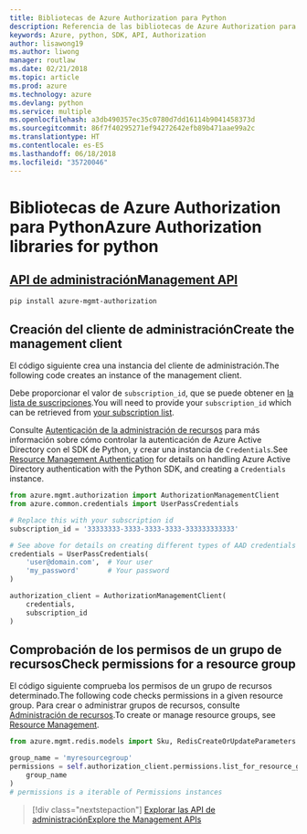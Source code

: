 ```yaml
---
title: Bibliotecas de Azure Authorization para Python
description: Referencia de las bibliotecas de Azure Authorization para Python
keywords: Azure, python, SDK, API, Authorization
author: lisawong19
ms.author: liwong
manager: routlaw
ms.date: 02/21/2018
ms.topic: article
ms.prod: azure
ms.technology: azure
ms.devlang: python
ms.service: multiple
ms.openlocfilehash: a3db490357ec35c0780d7dd16114b9041458373d
ms.sourcegitcommit: 86f7f40295271ef94272642efb89b471aae99a2c
ms.translationtype: HT
ms.contentlocale: es-ES
ms.lasthandoff: 06/18/2018
ms.locfileid: "35720046"
---
```

# <a name="azure-authorization-libraries-for-python"></a><span data-ttu-id="552e9-104">Bibliotecas de Azure Authorization para Python</span><span class="sxs-lookup"><span data-stu-id="552e9-104">Azure Authorization libraries for python</span></span>

## <a name="management-apipythonapioverviewazureauthorizationmanagement"></a>[<span data-ttu-id="552e9-105">API de administración</span><span class="sxs-lookup"><span data-stu-id="552e9-105">Management API</span></span>](/python/api/overview/azure/authorization/management)

```bash
pip install azure-mgmt-authorization
```

## <a name="create-the-management-client"></a><span data-ttu-id="552e9-106">Creación del cliente de administración</span><span class="sxs-lookup"><span data-stu-id="552e9-106">Create the management client</span></span>

<span data-ttu-id="552e9-107">El código siguiente crea una instancia del cliente de administración.</span><span class="sxs-lookup"><span data-stu-id="552e9-107">The following code creates an instance of the management client.</span></span>

<span data-ttu-id="552e9-108">Debe proporcionar el valor de ``subscription_id``, que se puede obtener en [la lista de suscripciones](https://manage.windowsazure.com/#Workspaces/AdminTasks/SubscriptionMapping).</span><span class="sxs-lookup"><span data-stu-id="552e9-108">You will need to provide your ``subscription_id`` which can be retrieved from [your subscription list](https://manage.windowsazure.com/#Workspaces/AdminTasks/SubscriptionMapping).</span></span>

<span data-ttu-id="552e9-109">Consulte [Autenticación de la administración de recursos](/python/azure/python-sdk-azure-authenticate) para más información sobre cómo controlar la autenticación de Azure Active Directory con el SDK de Python, y crear una instancia de ``Credentials``.</span><span class="sxs-lookup"><span data-stu-id="552e9-109">See [Resource Management Authentication](/python/azure/python-sdk-azure-authenticate) for details on handling Azure Active Directory authentication with the Python SDK, and creating a ``Credentials`` instance.</span></span>

```python
from azure.mgmt.authorization import AuthorizationManagementClient
from azure.common.credentials import UserPassCredentials

# Replace this with your subscription id
subscription_id = '33333333-3333-3333-3333-333333333333'

# See above for details on creating different types of AAD credentials
credentials = UserPassCredentials(
    'user@domain.com',  # Your user
    'my_password'       # Your password
)

authorization_client = AuthorizationManagementClient(
    credentials,
    subscription_id
)
``` 

## <a name="check-permissions-for-a-resource-group"></a><span data-ttu-id="552e9-110">Comprobación de los permisos de un grupo de recursos</span><span class="sxs-lookup"><span data-stu-id="552e9-110">Check permissions for a resource group</span></span>

<span data-ttu-id="552e9-111">El código siguiente comprueba los permisos de un grupo de recursos determinado.</span><span class="sxs-lookup"><span data-stu-id="552e9-111">The following code checks permissions in a given resource group.</span></span>
<span data-ttu-id="552e9-112">Para crear o administrar grupos de recursos, consulte [Administración de recursos](/python/api/overview/azure/azure.mgmt.resource).</span><span class="sxs-lookup"><span data-stu-id="552e9-112">To create or manage resource groups, see [Resource Management](/python/api/overview/azure/azure.mgmt.resource).</span></span>

```python
from azure.mgmt.redis.models import Sku, RedisCreateOrUpdateParameters

group_name = 'myresourcegroup'
permissions = self.authorization_client.permissions.list_for_resource_group(
    group_name
)
# permissions is a iterable of Permissions instances
```

> [!div class="nextstepaction"]
> [<span data-ttu-id="552e9-113">Explorar las API de administración</span><span class="sxs-lookup"><span data-stu-id="552e9-113">Explore the Management APIs</span></span>](/python/api/overview/azure/authorization/management)

